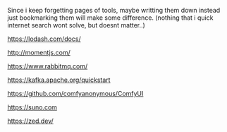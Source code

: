 Since i keep forgetting pages of tools, maybe writting them down instead
just bookmarking them will make some difference.
(nothing that i quick internet search wont solve, but doesnt matter..)

https://lodash.com/docs/

http://momentjs.com/

https://www.rabbitmq.com/

https://kafka.apache.org/quickstart

https://github.com/comfyanonymous/ComfyUI

https://suno.com

https://zed.dev/